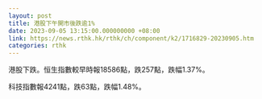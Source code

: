 ```yaml
---
layout: post
title: 港股下午開市後跌逾1%
date: 2023-09-05 13:15:00.000000000 +08:00
link: https://news.rthk.hk/rthk/ch/component/k2/1716829-20230905.htm
categories: rthk
---
```


港股下跌。恒生指數較早時報18586點，跌257點，跌幅1.37%。

科技指數報4241點，跌63點，跌幅1.48%。
